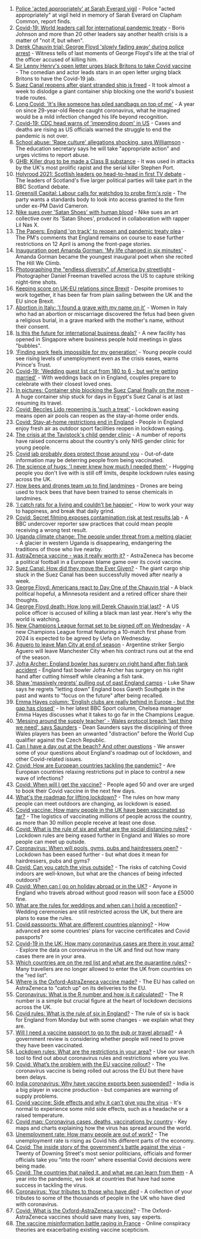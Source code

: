 1. [Police 'acted appropriately' at Sarah Everard vigil](https://www.bbc.co.uk/news/uk-56574557) - Police "acted appropriately" at vigil held in memory of Sarah Everard on Clapham Common, report finds.
2. [Covid-19: World leaders call for international pandemic treaty](https://www.bbc.co.uk/news/uk-56572775) - Boris Johnson and more than 20 other leaders say another health crisis is a matter of "not if, but when".
3. [Derek Chauvin trial: George Floyd 'slowly fading away' during police arrest](https://www.bbc.co.uk/news/world-us-canada-56572472) - Witness tells of last moments of George Floyd's life at the trial of the officer accused of killing him.
4. [Sir Lenny Henry's open letter urges black Britons to take Covid vaccine](https://www.bbc.co.uk/news/entertainment-arts-56565995) - The comedian and actor leads stars in an open letter urging black Britons to have the Covid-19 jab.
5. [Suez Canal reopens after giant stranded ship is freed](https://www.bbc.co.uk/news/world-middle-east-56567985) - It took almost a week to dislodge a giant container ship blocking one the world's busiest trade routes.
6. [Long Covid: 'It's like someone has piled sandbags on top of me'](https://www.bbc.co.uk/news/health-56571663) - A year on since 29-year-old Reece caught coronavirus, what he imagined would be a mild infection changed his life beyond recognition.
7. [Covid-19: CDC head warns of 'impending doom' in US](https://www.bbc.co.uk/news/world-us-canada-56572452) - Cases and deaths are rising as US officials warned the struggle to end the pandemic is not over.
8. [School abuse: 'Rape culture' allegations shocking, says Williamson](https://www.bbc.co.uk/news/uk-56566442) - The education secretary says he will take "appropriate action" and urges victims to report abuse.
9. [GHB: Killer drug to be made a Class B substance](https://www.bbc.co.uk/news/uk-56571171) - It was used in attacks by the UK's most prolific rapist and the serial killer Stephen Port.
10. [Holyrood 2021: Scottish leaders go head-to-head in first TV debate](https://www.bbc.co.uk/news/uk-scotland-scotland-politics-56563537) - The leaders of Scotland's five larger political parties will take part in the BBC Scotland debate.
11. [Greensill Capital: Labour calls for watchdog to probe firm's role](https://www.bbc.co.uk/news/uk-politics-56571872) - The party wants a standards body to look into access granted to the firm under ex-PM David Cameron.
12. [Nike sues over 'Satan Shoes' with human blood](https://www.bbc.co.uk/news/business-56572245) - Nike sues an art collective over its 'Satan Shoes', produced in collaboration with rapper Lil Nas X.
13. [The Papers: England 'on track' to reopen and pandemic treaty plea](https://www.bbc.co.uk/news/blogs-the-papers-56572442) - The PM's comments that England remains on course to ease further restrictions on 12 April is among the front-page stories.
14. [Inauguration poet Amanda Gorman: 'My life changed in six minutes'](https://www.bbc.co.uk/news/world-us-canada-56572495) - Amanda Gorman became the youngest inaugural poet when she recited The Hill We Climb.
15. [Photographing the "endless diversity" of America by streetlight](https://www.bbc.co.uk/news/in-pictures-56253450) - Photographer Daniel Freeman travelled across the US to capture striking night-time shots.
16. [Keeping score on UK-EU relations since Brexit](https://www.bbc.co.uk/news/uk-politics-56571662) - Despite promises to work together, it has been far from plain sailing between the UK and the EU since Brexit.
17. [Abortion in Italy: 'I found a grave with my name on it'](https://www.bbc.co.uk/news/world-europe-56182957) - Women in Italy who had an abortion or miscarriage discovered the fetus had been given a religious burial, in a grave marked with the mother's name, without their consent.
18. [Is this the future for international business deals?](https://www.bbc.co.uk/news/business-56544071) - A new facility has opened in Singapore where business people hold meetings in glass "bubbles".
19. ['Finding work feels impossible for my generation'](https://www.bbc.co.uk/news/business-56565635) - Young people could see rising levels of unemployment even as the crisis eases, warns Prince's Trust.
20. [Covid-19: 'Wedding guest list cut from 180 to 6 - but we're getting married'](https://www.bbc.co.uk/news/uk-56563289) - With weddings back on in England, couples prepare to celebrate with their closest loved ones.
21. [In pictures: Container ship blocking the Suez Canal finally on the move](https://www.bbc.co.uk/news/world-middle-east-56516151) - A huge container ship stuck for days in Egypt's Suez Canal is at last resuming its travel.
22. [Covid: Beccles Lido reopening is 'such a treat'](https://www.bbc.co.uk/news/uk-england-suffolk-56562788) - Lockdown easing means open air pools can reopen as the stay-at-home order ends.
23. [Covid: Stay-at-home restrictions end in England](https://www.bbc.co.uk/news/in-pictures-56563119) - People in England enjoy fresh air as outdoor sport facilities reopen in lockdown easing.
24. [The crisis at the Tavistock's child gender clinic](https://www.bbc.co.uk/news/uk-56539466) - A number of reports have raised concerns about the country's only NHS gender clinic for young people.
25. [Covid jab probably does protect those around you](https://www.bbc.co.uk/news/health-56514470) - Out-of-date information may be deterring people from being vaccinated.
26. [The science of hugs: 'I never knew how much I needed them'](https://www.bbc.co.uk/news/newsbeat-56567950) - Hugging people you don't live with is still off limits, despite lockdown rules easing across the UK.
27. [How bees and drones team up to find landmines](https://www.bbc.co.uk/news/business-56344609) - Drones are being used to track bees that have been trained to sense chemicals in landmines.
28. ['I catch rats for a living and couldn’t be happier'](https://www.bbc.co.uk/news/business-56346504) - How to work your way to happiness, and break that daily grind.
29. [Covid: Secret filming exposes contamination risk at test results lab](https://www.bbc.co.uk/news/uk-56556806) - A BBC undercover reporter saw practices that could mean people receiving a wrong test result.
30. [Uganda climate change: The people under threat from a melting glacier](https://www.bbc.co.uk/news/world-africa-56526631) - A glacier in western Uganda is disappearing, endangering the traditions of those who live nearby.
31. [AstraZeneca vaccine - was it really worth it?](https://www.bbc.co.uk/news/business-56570364) - AstraZeneca has become a political football in a European blame game over its covid vaccine.
32. [Suez Canal: How did they move the Ever Given?](https://www.bbc.co.uk/news/56523659) - The giant cargo ship stuck in the Suez Canal has been successfully moved after nearly a week.
33. [George Floyd: Americans react to Day One of the Chauvin trial](https://www.bbc.co.uk/news/world-us-canada-56546081) - A black political hopeful, a Minnesota resident and a retired officer share their thoughts.
34. [George Floyd death: How long will Derek Chauvin trial last?](https://www.bbc.co.uk/news/world-us-canada-56270334) - A US police officer is accused of killing a black man last year. Here's why the world is watching.
35. [New Champions League format set to be signed off on Wednesday](https://www.bbc.co.uk/sport/football/56573883) - A new Champions League format featuring a 10-match first phase from 2024 is expected to be agreed by Uefa on Wednesday.
36. [Aguero to leave Man City at end of season](https://www.bbc.co.uk/sport/football/56571396) - Argentine striker Sergio Aguero will leave Manchester City when his contract runs out at the end of the season.
37. [Jofra Archer: England bowler has surgery on right hand after fish tank accident](https://www.bbc.co.uk/sport/cricket/56572438) - England fast bowler Jofra Archer has surgery on his right hand after cutting himself while cleaning a fish tank.
38. [Shaw 'massively regrets' pulling out of past England camps](https://www.bbc.co.uk/sport/football/56572009) - Luke Shaw says he regrets "letting down" England boss Gareth Southgate in the past and wants to "focus on the future" after being recalled.
39. [Emma Hayes column: 'English clubs are really behind in Europe - but the gap has closed'](https://www.bbc.co.uk/sport/football/56465195) - In her latest BBC Sport column, Chelsea manager Emma Hayes discusses what it takes to go far in the Champions League.
40. ['Messing around the supply teacher' - Wales protocol breach 'last thing we need', says Saunders](https://www.bbc.co.uk/sport/football/56574375) - Dean Saunders says the disciplining of three Wales players has been an unwanted "distraction" before the World Cup qualifier against the Czech Republic.
41. [Can I have a day out at the beach? And other questions](https://www.bbc.co.uk/news/world-asia-china-51176409) - We answer some of your questions about England's roadmap out of lockdown, and other Covid-related issues.
42. [Covid: How are European countries tackling the pandemic?](https://www.bbc.co.uk/news/explainers-53640249) - Are European countries relaxing restrictions put in place to control a new wave of infections?
43. [Covid: When will I get the vaccine?](https://www.bbc.co.uk/news/health-55045639) - People aged 50 and over are urged to book their Covid vaccine in the next few days.
44. [What's the roadmap for lifting lockdown?](https://www.bbc.co.uk/news/explainers-52530518) - The rules on how many people can meet outdoors are changing, as lockdown is eased.
45. [Covid vaccine: How many people in the UK have been vaccinated so far?](https://www.bbc.co.uk/news/health-55274833) - The logistics of vaccinating millions of people across the country, as more than 30 million people receive at least one dose.
46. [Covid: What is the rule of six and what are the social distancing rules?](https://www.bbc.co.uk/news/uk-51506729) - Lockdown rules are being eased further in England and Wales so more people can meet up outside.
47. [Coronavirus: When will pools, gyms, pubs and hairdressers open?](https://www.bbc.co.uk/news/explainers-53349989) - Lockdown has been eased further - but what does it mean for hairdressers, pubs and gyms?
48. [Covid: Can you catch the virus outside?](https://www.bbc.co.uk/news/explainers-55680305) - The risks of catching Covid indoors are well-known, but what are the chances of being infected outdoors?
49. [Covid: When can I go on holiday abroad or in the UK?](https://www.bbc.co.uk/news/explainers-52646738) - Anyone in England who travels abroad without good reason will soon face a £5000 fine.
50. [What are the rules for weddings and when can I hold a reception?](https://www.bbc.co.uk/news/explainers-52811509) - Wedding ceremonies are still restricted across the UK, but there are plans to ease the rules.
51. [Covid passports: What are different countries planning?](https://www.bbc.co.uk/news/world-europe-56522408) - How advanced are some countries' plans for vaccine certificates and Covid passports?
52. [Covid-19 in the UK: How many coronavirus cases are there in your area?](https://www.bbc.co.uk/news/uk-51768274) - Explore the data on coronavirus in the UK and find out how many cases there are in your area.
53. [Which countries are on the red list and what are the quarantine rules?](https://www.bbc.co.uk/news/explainers-52544307) - Many travellers are no longer allowed to enter the UK from countries on the "red list".
54. [Where is the Oxford-AstraZeneca vaccine made?](https://www.bbc.co.uk/news/56483766) - The EU has called on AstraZeneca to "catch up" on its deliveries to the EU.
55. [Coronavirus: What is the R number and how is it calculated?](https://www.bbc.co.uk/news/health-52473523) - The R number is a simple but crucial figure at the heart of lockdown decisions across the UK.
56. [Covid rules: What is the rule of six in England?](https://www.bbc.co.uk/news/health-56526587) - The rule of six is back for England from Monday but with some changes - we explain what they are.
57. [Will I need a vaccine passport to go to the pub or travel abroad?](https://www.bbc.co.uk/news/explainers-55718553) - A government review is considering whether people will need to prove they have been vaccinated.
58. [Lockdown rules: What are the restrictions in your area?](https://www.bbc.co.uk/news/uk-54373904) - Use our search tool to find out about coronavirus rules and restrictions where you live.
59. [Covid: What’s the problem with the EU vaccine rollout?](https://www.bbc.co.uk/news/explainers-52380823) - The coronavirus vaccine is being rolled out across the EU but there have been delays.
60. [India coronavirus: Why have vaccine exports been suspended?](https://www.bbc.co.uk/news/world-asia-india-55571793) - India is a big player in vaccine production - but companies are warning of supply problems.
61. [Covid vaccine: Side effects and why it can’t give you the virus](https://www.bbc.co.uk/news/health-56437270) - It's normal to experience some mild side effects, such as a headache or a raised temperature.
62. [Covid map: Coronavirus cases, deaths, vaccinations by country](https://www.bbc.co.uk/news/world-51235105) - Key maps and charts explaining how the virus has spread around the world.
63. [Unemployment rate: How many people are out of work?](https://www.bbc.co.uk/news/business-52660591) - The unemployment rate is rising as Covid hits different parts of the economy.
64. [Covid: The inside story of the government's battle against the virus](https://www.bbc.co.uk/news/uk-politics-56361599) - Twenty of Downing Street's most senior politicians, officials and former officials take you "into the room" where essential Covid decisions were being made.
65. [Covid: The countries that nailed it, and what we can learn from them](https://www.bbc.co.uk/news/uk-56455030) - A year into the pandemic, we look at countries that have had some success in tackling the virus.
66. [Coronavirus: Your tributes to those who have died](https://www.bbc.co.uk/news/uk-52676411) - A collection of your tributes to some of the thousands of people in the UK who have died with coronavirus.
67. [Covid: What is the Oxford-AstraZeneca vaccine?](https://www.bbc.co.uk/news/health-55302595) - The Oxford-AstraZeneca vaccines should save many lives, say experts.
68. [The vaccine misinformation battle raging in France](https://www.bbc.co.uk/news/blogs-trending-56526265) - Online conspiracy theories are exacerbating existing vaccine scepticism.
